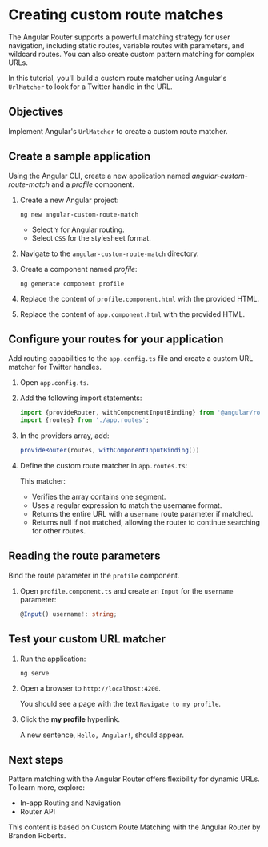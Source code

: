 # Creating custom route matches

The Angular Router supports a powerful matching strategy for user navigation, including static routes, variable routes with parameters, and wildcard routes. You can also create custom pattern matching for complex URLs.

In this tutorial, you'll build a custom route matcher using Angular's `UrlMatcher` to look for a Twitter handle in the URL.

## Objectives

Implement Angular's `UrlMatcher` to create a custom route matcher.

## Create a sample application

Using the Angular CLI, create a new application named *angular-custom-route-match* and a *profile* component.

1. Create a new Angular project:

    ```shell
    ng new angular-custom-route-match
    ```

    - Select `Y` for Angular routing.
    - Select `CSS` for the stylesheet format.

2. Navigate to the `angular-custom-route-match` directory.
3. Create a component named *profile*:

    ```shell
    ng generate component profile
    ```

4. Replace the content of `profile.component.html` with the provided HTML.
5. Replace the content of `app.component.html` with the provided HTML.

## Configure your routes for your application

Add routing capabilities to the `app.config.ts` file and create a custom URL matcher for Twitter handles.

1. Open `app.config.ts`.
2. Add the following import statements:

    ```ts
    import {provideRouter, withComponentInputBinding} from '@angular/router';
    import {routes} from './app.routes';
    ```

3. In the providers array, add:

    ```ts
    provideRouter(routes, withComponentInputBinding())
    ```

4. Define the custom route matcher in `app.routes.ts`:

    This matcher:
   - Verifies the array contains one segment.
   - Uses a regular expression to match the username format.
   - Returns the entire URL with a `username` route parameter if matched.
   - Returns null if not matched, allowing the router to continue searching for other routes.

## Reading the route parameters

Bind the route parameter in the `profile` component.

1. Open `profile.component.ts` and create an `Input` for the `username` parameter:

    ```ts
    @Input() username!: string;
    ```

## Test your custom URL matcher

1. Run the application:

    ```shell
    ng serve
    ```

2. Open a browser to `http://localhost:4200`.

   You should see a page with the text `Navigate to my profile`.

3. Click the **my profile** hyperlink.

   A new sentence, `Hello, Angular!`, should appear.

## Next steps

Pattern matching with the Angular Router offers flexibility for dynamic URLs. To learn more, explore:

- In-app Routing and Navigation
- Router API

This content is based on Custom Route Matching with the Angular Router by Brandon Roberts.